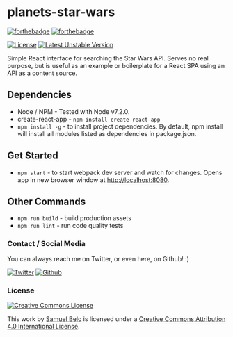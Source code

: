# planets-star-wars

[![forthebadge](https://forthebadge.com/images/badges/made-with-javascript.svg)](https://forthebadge.com) [![forthebadge](https://forthebadge.com/images/badges/built-with-love.svg)](https://forthebadge.com)

[![License](https://poser.pugx.org/react/promise/license)](https://packagist.org/packages/react/promise)
[![Latest Unstable Version](https://poser.pugx.org/mouf/nodejs-installer/v/unstable)](https://packagist.org/packages/mouf/nodejs-installer)


Simple React interface for searching the Star Wars API. Serves no real purpose, but is useful as an example or boilerplate for a React SPA using an API as a content source.


## Dependencies
* Node / NPM - Tested with Node v7.2.0.
* create-react-app - `npm install create-react-app`
* `npm install -g` - to install project dependencies.
By default, npm install will install all modules listed as dependencies in package.json.

## Get Started
* `npm start` - to start webpack dev server and watch for changes. Opens app in new browser window at [http://localhost:8080](http://localhost:8080).

## Other Commands
* `npm run build` - build production assets
* `npm run lint` - run code quality tests

### Contact / Social Media

You can always reach me on Twitter, or even here, on Github! :)

[![Twitter](https://github.frapsoft.com/social/twitter.png)](https://twitter.com/samuelllbelo/)
[![Github](https://github.frapsoft.com/social/github.png)](https://github.com/samuelbelo/)

### License

<a rel="license" href="http://creativecommons.org/licenses/by/4.0/"><img alt="Creative Commons License" style="border-width:0" src="https://i.creativecommons.org/l/by/4.0/88x31.png" /></a><br />

This work by <a xmlns:cc="http://creativecommons.org/ns#" href="https://github.com/samuelbelo/" property="cc:attributionName" rel="cc:attributionURL">Samuel Belo</a> is licensed under a <a rel="license" href="http://creativecommons.org/licenses/by/4.0/">Creative Commons Attribution 4.0 International License</a>.
